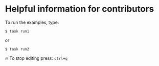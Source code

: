 # Helpful information for contributors

To run the examples, type:

```shell
$ task run1
```

or

```shell
$ task run2
```

🔥 To stop editing press: `ctrl+q`

